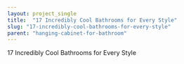 ```yaml
---
layout: project_single
title:  "17 Incredibly Cool Bathrooms for Every Style"
slug: "17-incredibly-cool-bathrooms-for-every-style"
parent: "hanging-cabinet-for-bathroom"
---
```

17 Incredibly Cool Bathrooms for Every Style